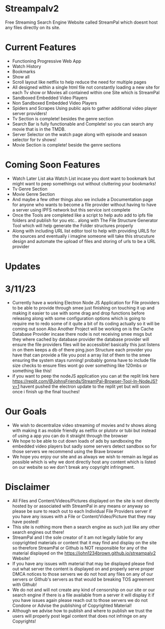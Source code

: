 # Streampalv2
Free Streaming Search Engine Website called StreamPal which doesnt host any files directly on its site.

# Current Features
- Functioning Progressive Web App
- Watch History
- Bookmarks
- Show all
- Scroll layout like netflix to help reduce the need for multiple pages
- All designed within a single html file not constantly loading a new site for each Tv show or Movies all contained within one Site which is StreamPal
- Sandboxed Embedded Video Players
- Non Sandboxed Embedded Video Players
- Spiders and Scrapes Using public apis to gather additional video player server providers!
- Tv Section is complete! besides the genre section
- Search Bar is fully functionable and Complete! so you can search any movie that is in the TMDB.
- Server Selector on the watch page along with episode and season selector for tv shows!
- Movie Section is complete! beside the genre sections

# Coming Soon Features
- Watch Later List aka Watch List incase you dont want to bookmark but might want to peep somethings out without cluttering your bookmarks!
- Tv Genre Section
- Movie Genre Section
- And maybe a few other things also we include a Documentation page for anyone who wants to become a file provider without having to have a server using IPFS network but this service isnt complete
- Once the Tools are completed like a script to help auto add to ipfs file folders and publish for you etc.. along with The File Structure Generator Tool which will help generate the Folder structures properly
- Along with including URL list editor tool to help with providing URLS for the sources and eventually i imagine someone will take this strucuture design and automate the upload of files and storing of urls to be a URL provider

#   Updates
# 3/11/23
- Currently have a working Electron Node JS Application for File providers to be able to provide through smee just finishing on touching it up and making it easier to use with some drag and drop functions before releasing along with some configuration options which is going to require me to redo some of it quite a bit of its coding actually so it will be coming out soon Also Another Project will be working on is the Cache Database Provider incase there node is not receiving smee msgs but they where cached by database provider the database provider will ensure the file providers files will be accessible! basically this just listens in on them keeps a db of there ping.json Structure each provider you have that can provide a file you post a array list of them to the smee ensuring the system stays running! probably gonna have to include file size checks to ensure files wont go over something like 120mbs or something like this!
- if you want to peep the nodeJS application you can at the replit link here https://replit.com/@JohnsFriends/StreamPal-Browser-Tool-In-NodeJS?v=1 havent pushed the electron update to the replit yet but will soon once i finish up the final touches!

# Our Goals
- We wish to decentralize video streaming of movies and tv shows along with making it as mobile friendly as netflix or plutotv or tubi but instead of using a app you can do it straight through the browser
- We hope to be able to cut down loads of ads by sandboxing the embedded video players but sadly some servers detect sandbox so for those servers we recommend using the Brave browser
- We hope you enjoy our site and as always we wish to remain as legal as possible which is why we dont directly host any content which is listed on our website so we don't break any copyright infringment.


# Disclaimer
- All Files and Content/Videos/Pictures displayed on the site is not directly hosted by or associated with StreamPal in any means or anyway so please be sure to reach out to each Individual File Providers server if you have any issues with a File or Content/Video/Picture that they may have posted!
- This site is nothing more then a search engine as such just like any other search engines out there!
- StreamPal and I the sole creator of it am not legally liable for any copyrighted materials or content that it may find and display on the site so therefore StreamPal or Github is NOT responsible for any of the material displayed on the https://john1234brown.github.io/streampalv2 Website!
- If you have any issues with material that may be displayed please find out what server the content is displayed on and properly serve proper DMCA notices to those servers we do not host any files on any of our servers or Github's servers as that would be breaking TOS agreement with Github!
- We do not and will not create any kind of censorship on our site or our search engine if there is a file available from a server it will display it if you have issues again please reach out to those servers we do not Condone or Advise the publishing of Copyrighted Material!
- Although we advise how to publish and where to publish we trust the users will properly post legal content that does not infringe on any Copyrights!
